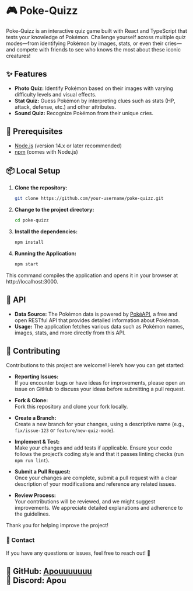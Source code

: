 # 🎮 Poke-Quizz

Poke-Quizz is an interactive quiz game built with React and TypeScript that tests your knowledge of Pokémon. Challenge yourself across multiple quiz modes—from identifying Pokémon by images, stats, or even their cries—and compete with friends to see who knows the most about these iconic creatures!

## ✨ Features


- **Photo Quiz:** Identify Pokémon based on their images with varying difficulty levels and visual effects.
- **Stat Quiz:** Guess Pokémon by interpreting clues such as stats (HP, attack, defense, etc.) and other attributes.
- **Sound Quiz:** Recognize Pokémon from their unique cries.


## 🔧 Prerequisites

- [Node.js](https://nodejs.org/) (version 14.x or later recommended)
- [npm](https://www.npmjs.com/) (comes with Node.js)

## 📦 Local Setup

1. **Clone the repository:**

   ```bash
   git clone https://github.com/your-username/poke-quizz.git
   ```

2. **Change to the project directory:**
    ```bash
    cd poke-quizz
    ```

3. **Install the dependencies:**
    ```bash
    npm install
    ```
3. **Running the Application:**
    ```bash
    npm start
    ```

This command compiles the application and opens it in your browser at http://localhost:3000.

## 🔗 API 

- **Data Source:** The Pokémon data is powered by [PokéAPI](https://pokeapi.co/), a free and open RESTful API that provides detailed information about Pokémon.
- **Usage:** The application fetches various data such as Pokémon names, images, stats, and more directly from this API.

## 🤝 Contributing 

Contributions to this project are welcome! Here’s how you can get started:

- **Reporting Issues:**  
  If you encounter bugs or have ideas for improvements, please open an issue on GitHub to discuss your ideas before submitting a pull request.

- **Fork & Clone:**  
  Fork this repository and clone your fork locally.

- **Create a Branch:**  
  Create a new branch for your changes, using a descriptive name (e.g., `fix/issue-123` or `feature/new-quiz-mode`).

- **Implement & Test:**  
  Make your changes and add tests if applicable. Ensure your code follows the project’s coding style and that it passes linting checks (run `npm run lint`).

- **Submit a Pull Request:**  
  Once your changes are complete, submit a pull request with a clear description of your modifications and reference any related issues.

- **Review Process:**  
  Your contributions will be reviewed, and we might suggest improvements. We appreciate detailed explanations and adherence to the guidelines.

Thank you for helping improve the project!

### **📩 Contact**  
If you have any questions or issues, feel free to reach out! 🚀  

📌 **GitHub:** [Apouuuuuuu](https://github.com/Apouuuuuuu)  
💬 **Discord:** Apou  
---
